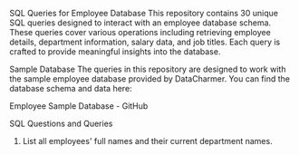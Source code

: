 SQL Queries for Employee Database
This repository contains 30 unique SQL queries designed to interact with an employee database schema. These queries cover various operations including retrieving employee details, department information, salary data, and job titles. Each query is crafted to provide meaningful insights into the database.

Sample Database
The queries in this repository are designed to work with the sample employee database provided by DataCharmer. You can find the database schema and data here:

Employee Sample Database - GitHub

SQL Questions and Queries
1. List all employees' full names and their current department names.
